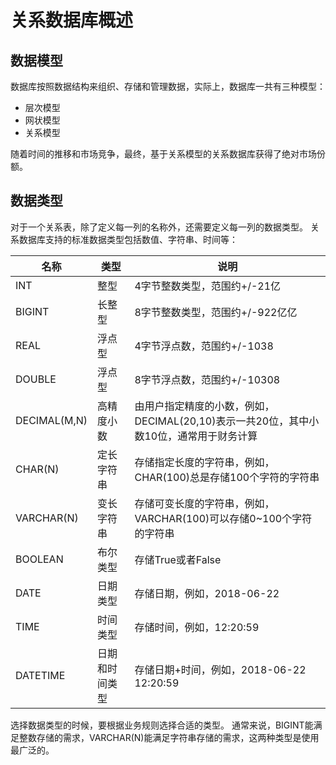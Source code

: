 # 关系数据库概述

## 数据模型
数据库按照数据结构来组织、存储和管理数据，实际上，数据库一共有三种模型：
- 层次模型
- 网状模型
- 关系模型

随着时间的推移和市场竞争，最终，基于关系模型的关系数据库获得了绝对市场份额。

## 数据类型
对于一个关系表，除了定义每一列的名称外，还需要定义每一列的数据类型。
关系数据库支持的标准数据类型包括数值、字符串、时间等：

| 名称	| 类型	| 说明 |
| --- | --- | --- |
| INT	| 整型	| 4字节整数类型，范围约+/-21亿 |
| BIGINT	| 长整型	| 8字节整数类型，范围约+/-922亿亿 |
| REAL	| 浮点型	| 4字节浮点数，范围约+/-1038 |
| DOUBLE	| 浮点型	| 8字节浮点数，范围约+/-10308 |
| DECIMAL(M,N)	| 高精度小数	| 由用户指定精度的小数，例如，DECIMAL(20,10)表示一共20位，其中小数10位，通常用于财务计算 |
| CHAR(N)	| 定长字符串	| 存储指定长度的字符串，例如，CHAR(100)总是存储100个字符的字符串 |
| VARCHAR(N)	| 变长字符串	| 存储可变长度的字符串，例如，VARCHAR(100)可以存储0~100个字符的字符串 |
| BOOLEAN	| 布尔类型	| 存储True或者False |
| DATE	| 日期类型	| 存储日期，例如，2018-06-22 |
| TIME	| 时间类型	| 存储时间，例如，12:20:59 |
| DATETIME	| 日期和时间类型	| 存储日期+时间，例如，2018-06-22 12:20:59 |

选择数据类型的时候，要根据业务规则选择合适的类型。
通常来说，BIGINT能满足整数存储的需求，VARCHAR(N)能满足字符串存储的需求，这两种类型是使用最广泛的。
